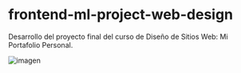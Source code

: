 # frontend-ml-project-web-design
Desarrollo del proyecto final del curso de Diseño de Sitios Web: Mi Portafolio Personal. 

![imagen](https://github.com/ronaldborja/frontend-ml-project-web-design/assets/75533154/01d32ed3-55a8-4620-910c-43ee81eb6c37)
